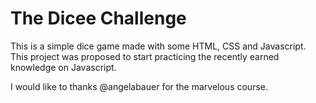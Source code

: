 # The Dicee Challenge

This is a simple dice game made with some HTML, CSS and Javascript. This project was proposed to start practicing the recently earned knowledge on Javascript.

I would like to thanks @angelabauer for the marvelous course.
